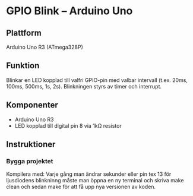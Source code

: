 # GPIO Blink – Arduino Uno

## Plattform
Arduino Uno R3 (ATmega328P)

## Funktion
Blinkar en LED kopplad till valfri GPIO-pin med valbar intervall (t.ex. 20ms, 100ms, 500ms, 1s, 2s). Blinkningen styrs av timer och interrupt.

## Komponenter
- Arduino Uno R3
- LED kopplad till digital pin 8 via 1kΩ resistor

## Instruktioner

### Bygga projektet
Kompilera med:
Varje gång man ändrar sekunder eller pin tex 13 för ljusdiodens blinkninng måste man öppna en ny terminal och skriva make clean och sedan make för att få upp nya versionen av koden.